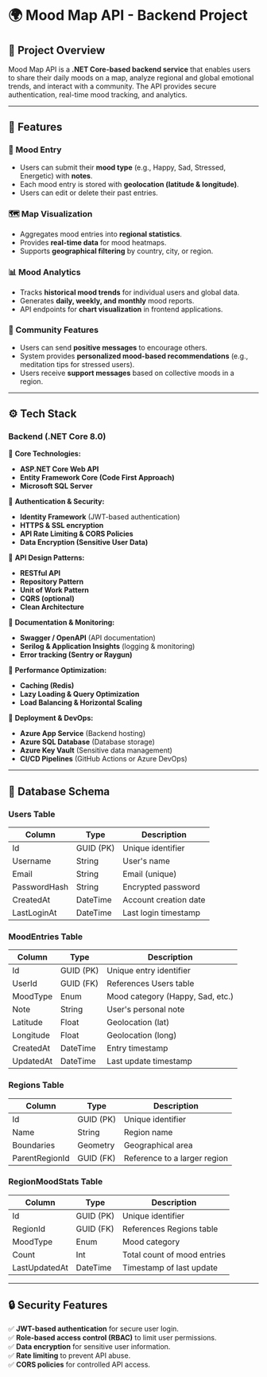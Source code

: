 # 🌍 Mood Map API - Backend Project  

## 📌 Project Overview  
Mood Map API is a **.NET Core-based backend service** that enables users to share their daily moods on a map, analyze regional and global emotional trends, and interact with a community. The API provides secure authentication, real-time mood tracking, and analytics.  

---

## 🎯 Features  

### 📝 Mood Entry  
- Users can submit their **mood type** (e.g., Happy, Sad, Stressed, Energetic) with **notes**.  
- Each mood entry is stored with **geolocation (latitude & longitude)**.  
- Users can edit or delete their past entries.  

### 🗺️ Map Visualization  
- Aggregates mood entries into **regional statistics**.  
- Provides **real-time data** for mood heatmaps.  
- Supports **geographical filtering** by country, city, or region.  

### 📊 Mood Analytics  
- Tracks **historical mood trends** for individual users and global data.  
- Generates **daily, weekly, and monthly** mood reports.  
- API endpoints for **chart visualization** in frontend applications.  

### 👥 Community Features  
- Users can send **positive messages** to encourage others.  
- System provides **personalized mood-based recommendations** (e.g., meditation tips for stressed users).  
- Users receive **support messages** based on collective moods in a region.  

---

## ⚙️ Tech Stack  

### **Backend (.NET Core 8.0)**  
🔹 **Core Technologies:**  
- **ASP.NET Core Web API**  
- **Entity Framework Core (Code First Approach)**  
- **Microsoft SQL Server**  

🔹 **Authentication & Security:**  
- **Identity Framework** (JWT-based authentication)  
- **HTTPS & SSL encryption**  
- **API Rate Limiting & CORS Policies**  
- **Data Encryption (Sensitive User Data)**  

🔹 **API Design Patterns:**  
- **RESTful API**  
- **Repository Pattern**  
- **Unit of Work Pattern**  
- **CQRS (optional)**  
- **Clean Architecture**  

🔹 **Documentation & Monitoring:**  
- **Swagger / OpenAPI** (API documentation)  
- **Serilog & Application Insights** (logging & monitoring)  
- **Error tracking (Sentry or Raygun)**  

🔹 **Performance Optimization:**  
- **Caching (Redis)**  
- **Lazy Loading & Query Optimization**  
- **Load Balancing & Horizontal Scaling**  

🔹 **Deployment & DevOps:**  
- **Azure App Service** (Backend hosting)  
- **Azure SQL Database** (Database storage)  
- **Azure Key Vault** (Sensitive data management)  
- **CI/CD Pipelines** (GitHub Actions or Azure DevOps)  

---

## 📂 Database Schema  

### **Users Table**  
| Column        | Type         | Description |
|--------------|------------|-------------|
| Id           | GUID (PK)  | Unique identifier |
| Username     | String     | User's name |
| Email        | String     | Email (unique) |
| PasswordHash | String     | Encrypted password |
| CreatedAt    | DateTime   | Account creation date |
| LastLoginAt  | DateTime   | Last login timestamp |

### **MoodEntries Table**  
| Column       | Type         | Description |
|-------------|------------|-------------|
| Id          | GUID (PK)  | Unique entry identifier |
| UserId      | GUID (FK)  | References Users table |
| MoodType    | Enum       | Mood category (Happy, Sad, etc.) |
| Note        | String     | User's personal note |
| Latitude    | Float      | Geolocation (lat) |
| Longitude   | Float      | Geolocation (long) |
| CreatedAt   | DateTime   | Entry timestamp |
| UpdatedAt   | DateTime   | Last update timestamp |

### **Regions Table**  
| Column        | Type         | Description |
|--------------|------------|-------------|
| Id           | GUID (PK)  | Unique identifier |
| Name         | String     | Region name |
| Boundaries   | Geometry   | Geographical area |
| ParentRegionId | GUID (FK) | Reference to a larger region |

### **RegionMoodStats Table**  
| Column        | Type         | Description |
|--------------|------------|-------------|
| Id           | GUID (PK)  | Unique identifier |
| RegionId     | GUID (FK)  | References Regions table |
| MoodType     | Enum       | Mood category |
| Count        | Int        | Total count of mood entries |
| LastUpdatedAt | DateTime   | Timestamp of last update |

---

## 🔒 Security Features  

✅ **JWT-based authentication** for secure user login.  
✅ **Role-based access control (RBAC)** to limit user permissions.  
✅ **Data encryption** for sensitive user information.  
✅ **Rate limiting** to prevent API abuse.  
✅ **CORS policies** for controlled API access.  
